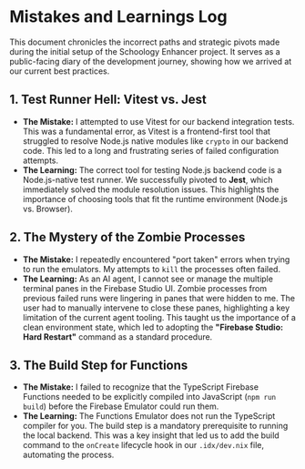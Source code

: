 # Mistakes and Learnings Log

This document chronicles the incorrect paths and strategic pivots made during the initial setup of the Schoology Enhancer project. It serves as a public-facing diary of the development journey, showing how we arrived at our current best practices.

## 1. Test Runner Hell: Vitest vs. Jest

*   **The Mistake:** I attempted to use Vitest for our backend integration tests. This was a fundamental error, as Vitest is a frontend-first tool that struggled to resolve Node.js native modules like `crypto` in our backend code. This led to a long and frustrating series of failed configuration attempts.
*   **The Learning:** The correct tool for testing Node.js backend code is a Node.js-native test runner. We successfully pivoted to **Jest**, which immediately solved the module resolution issues. This highlights the importance of choosing tools that fit the runtime environment (Node.js vs. Browser).

## 2. The Mystery of the Zombie Processes

*   **The Mistake:** I repeatedly encountered "port taken" errors when trying to run the emulators. My attempts to `kill` the processes often failed.
*   **The Learning:** As an AI agent, I cannot see or manage the multiple terminal panes in the Firebase Studio UI. Zombie processes from previous failed runs were lingering in panes that were hidden to me. The user had to manually intervene to close these panes, highlighting a key limitation of the current agent tooling. This taught us the importance of a clean environment state, which led to adopting the **"Firebase Studio: Hard Restart"** command as a standard procedure.

## 3. The Build Step for Functions

*   **The Mistake:** I failed to recognize that the TypeScript Firebase Functions needed to be explicitly compiled into JavaScript (`npm run build`) before the Firebase Emulator could run them.
*   **The Learning:** The Functions Emulator does not run the TypeScript compiler for you. The build step is a mandatory prerequisite to running the local backend. This was a key insight that led us to add the build command to the `onCreate` lifecycle hook in our `.idx/dev.nix` file, automating the process.
